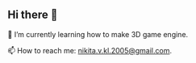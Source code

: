 ## Hi there 👋


🌱 I’m currently learning how to make 3D game engine.

📫 How to reach me: nikita.v.kl.2005@gmail.com.


